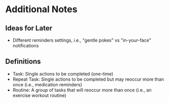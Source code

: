 # Additional Notes

## Ideas for Later

* Different reminders settings, i.e., "gentle pokes" vs "in-your-face" notifications

## Definitions

* Task: Single actions to be completed (one-time)
* Repeat Task: Single actions to be completed but may reoccur more than once (i.e., medication reminders)
* Routine: A group of tasks that will reoccur more than once (i.e., an exercise workout routine)
